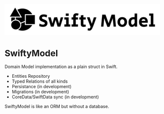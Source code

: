 <picture>
  <source media="(prefers-color-scheme: dark)" srcset="Logo-dark.svg">
  <source media="(prefers-color-scheme: light)" srcset="Logo.svg">
  <img src="Logo.svg">
</picture>

# SwiftyModel

Domain Model implementation as a plain struct in Swift. 
- Entities Repository
- Typed Relations of all kinds
- Persistance (in development)
- Migrations (in development)
- CoreData/SwiftData sync (in development)

SwiftyModel is like an ORM but without a database.
 
